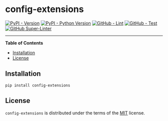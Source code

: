 # config-extensions

[![PyPI - Version](https://img.shields.io/pypi/v/config-extensions.svg)](https://pypi.org/project/config-extensions)
[![PyPI - Python Version](https://img.shields.io/pypi/pyversions/config-extensions.svg)](https://pypi.org/project/config-extensions)
[![GitHub - Lint](https://go.hugobatista.com/gh/python-config-extensions/actions/workflows/lint.yml/badge.svg)](https://go.hugobatista.com/gh/python-config-extensions/actions/workflows/lint.yml)
[![GitHub - Test](https://go.hugobatista.com/gh/python-config-extensions/actions/workflows/test.yml/badge.svg)](https://go.hugobatista.com/gh/python-config-extensions/actions/workflows/test.yml)
[![GitHub Super-Linter](https://go.hugobatista.com/gh/python-config-extensions/actions/workflows/lint-super-linter-all-codebase.yml/badge.svg)](https://go.hugobatista.com/gh/python-config-extensions/actions/workflows/lint-super-linter-all-codebase.yml)

-----

**Table of Contents**

- [Installation](#installation)
- [License](#license)

## Installation

```console
pip install config-extensions
```

## License

`config-extensions` is distributed under the terms of the [MIT](https://spdx.org/licenses/MIT.html) license.
